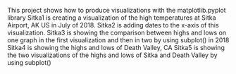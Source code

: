 This project shows how to produce visualizations with the matplotlib.pyplot library
Sitka1 is creating a visualization of the high temperatures at Sitka Airport, AK US in July of 2018.
Sitka2 is adding dates to the x-axis of this visualization.
Sitka3 is showing the comparison between highs and lows on one graph in the first visualization and then in two by using subplot() in 2018
Sitka4 is showing the highs and lows of Death Valley, CA
Sitka5 is showing the two visualizations of the highs and lows of Sitka and Death Valley by using subplot()